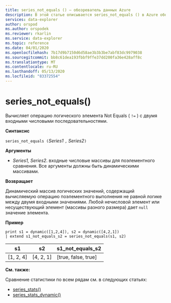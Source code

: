 ```yaml
---
title: series_not_equals () — обозреватель данных Azure
description: В этой статье описывается series_not_equals () в Azure обозреватель данных.
services: data-explorer
author: orspod
ms.author: orspodek
ms.reviewer: rkarlin
ms.service: data-explorer
ms.topic: reference
ms.date: 04/01/2020
ms.openlocfilehash: 7b17d9b7150d6d58ae3b3b3be7abf83dc9979038
ms.sourcegitcommit: bb8c61dea193fbbf9ffe37dd200fa36e428aff8c
ms.translationtype: MT
ms.contentlocale: ru-RU
ms.lasthandoff: 05/13/2020
ms.locfileid: "83372554"
---
```

# <a name="series_not_equals"></a>series_not_equals()

Вычисляет операцию логического элемента Not Equals ( `!=` ) с двумя входными числовыми последовательностями.

**Синтаксис**

`series_not_equals (`*Series1* `,` *Series2*`)`

**Аргументы**

* *Series1, Series2*. входные числовые массивы для поэлементного сравнения. Все аргументы должны быть динамическими массивами. 

**Возвращает**

Динамический массив логических значений, содержащий вычисляемую операцию поэлементного выполнения не равной логике между двумя входными значениями. Любой нечисловой элемент или несуществующий элемент (массивы разного размера) дает `null` значение элемента.

**Пример**

<!-- csl: https://help.kusto.windows.net:443/Samples -->
```kusto
print s1 = dynamic([1,2,4]), s2 = dynamic([4,2,1])
| extend s1_not_equals_s2 = series_not_equals(s1, s2)
```

|s1|s2|s1_not_equals_s2|
|---|---|---|
|[1, 2, 4]|[4, 2, 1]|[true, false, true]|

**См. также:**

Сравнение статистики по всем рядам см. в следующих статьях:
* [series_stats()](series-statsfunction.md)
* [series_stats_dynamic()](series-stats-dynamicfunction.md)
